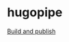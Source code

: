 # hugopipe
[Build and publish](https://github.com/nopesir/hugopipe/actions/workflows/build-and-publish.yaml/badge.svg)
